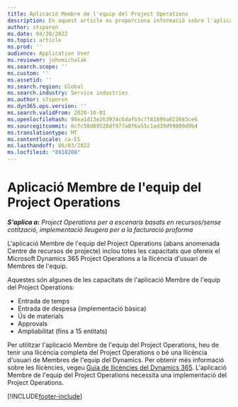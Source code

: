```yaml
---
title: Aplicació Membre de l'equip del Project Operations
description: En aquest article es proporciona informació sobre l'aplicació Membre de l'equip del Project Operations al Microsoft Dynamics 365 Project Operations.
author: stsporen
ms.date: 04/20/2022
ms.topic: article
ms.prod: ''
audience: Application User
ms.reviewer: johnmichalak
ms.search.scope: ''
ms.custom: ''
ms.assetid: ''
ms.search.region: Global
ms.search.industry: Service industries
ms.author: stsporen
ms.dyn365.ops.version: ''
ms.search.validFrom: 2020-10-01
ms.openlocfilehash: 90ea1d13e263934c6dafb5c7f81699a021683ce6
ms.sourcegitcommit: 6cfc50d89528df977a8f6a55c1ad39d99800d9b4
ms.translationtype: MT
ms.contentlocale: ca-ES
ms.lasthandoff: 06/03/2022
ms.locfileid: "8918208"
---
```

# <a name="project-operations-team-member-app"></a>Aplicació Membre de l'equip del Project Operations

_**S'aplica a:** Project Operations per a escenaris basats en recursos/sense cotització, implementació lleugera per a la facturació proforma_

L'aplicació Membre de l'equip del Project Operations (abans anomenada Centre de recursos de projecte) inclou totes les capacitats que ofereix el Microsoft Dynamics 365 Project Operations a la llicència d'usuari de Membres de l'equip.

Aquestes són algunes de les capacitats de l'aplicació Membre de l'equip del Project Operations:

- Entrada de temps
- Entrada de despesa (implementació bàsica)
- Ús de materials
- Approvals
- Ampliabilitat (fins a 15 entitats)

Per utilitzar l'aplicació Membre de l'equip del Project Operations, heu de tenir una llicència completa del Project Operations o bé una llicència d'usuari de Membres de l'equip del Dynamics. Per obtenir més informació sobre les llicències, vegeu [Guia de llicències del Dynamics 365](https://go.microsoft.com/fwlink/?LinkId=866544&clcid=0x409). L'aplicació Membre de l'equip del Project Operations necessita una implementació del Project Operations.

[!INCLUDE[footer-include](../includes/footer-banner.md)]
